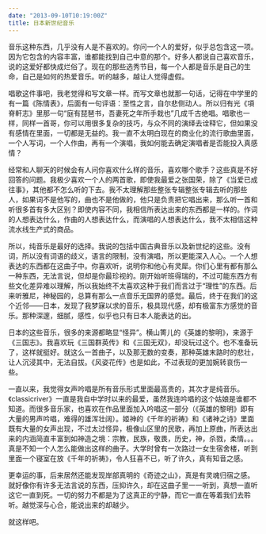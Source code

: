 ```yaml
---
date: "2013-09-10T10:19:00Z"
title: 日本新世纪音乐
---
```



音乐这种东西，几乎没有人是不喜欢的。你问一个人的爱好，似乎总包含这一项。因为它包含的内容丰富，谁都能找到自己中意的那个。好多人都说自己喜欢音乐，说的这爱好都快成烂俗了。现在的那些选秀节目，每一个人都是音乐是自己的生命，自己是如何的热爱音乐。听的越多，越让人觉得虚假。


唱歌这件事吧，我老觉得和写文章一样。而写文章也就那一句话，记得在中学里的有一篇《陈情表》，后面有一句评语：至性之言，自尔悲侧动人。所以归有光《項脊軒志》里那一句“庭有琵琶书，吾妻死之年所手栽也”几成千古绝唱。唱歌也一样，同样一首哥，你可以用很多复杂的技巧，与众不同的演绎去诠释它，但如果没有感情在里面，一切都是无益的。我一直不太明白现在的商业化的流行歌曲里面，一个人写词，一个人作曲，再有一个演唱，我如何能去确定演唱者是否能投入真感情？

经常和人聊天的时候会有人问你喜欢什么样的音乐，喜欢哪个歌手？这些真是不好回答的问题。我极少喜欢一个人的两首歌，即使我最爱之张国荣，除了《当爱已成往事》，其他都不怎么听的下去。我不太理解那些整张专辑整张专辑去听的那些人，如果词不是他写的，曲也不是他做的，他只是负责把它唱出来，那么听一首和听很多首有多大区别？即使内容不同，我相信所表达出来的东西都是一样的。作词的人想表达什么，作曲的人想表达什么，而演唱的人想表达什么，我不太相信这种流水线生产式的商品。

所以，纯音乐是最好的选择。我说的包括中国古典音乐以及新世纪的这些。没有词，所以没有词语的歧义，语言的限制，没有演唱，所以更能深入人心。一个人想表达的东西都在这曲子中。你喜欢听，说明你和他心有灵犀。你们心里有都有那么一种东西，无法言说，但却是你最珍视的。刚开始听班得瑞的，不过可能东西方有些文化差异难以理解，所以我始终不太喜欢这种于我们而言过于“理性”的东西。后来听雅尼，神秘园的，总算有那么一点音乐无国界的感觉。最后，终于在我们的这个近邻——日本，发现了我梦寐以求的音乐，极具现代感，却有极富东方感觉的音乐。那种深邃，细腻，感性，似乎也只有日本人能表达的出。

日本的这些音乐，很多的来源都略显“怪异”。横山箐儿的《英雄的黎明》，来源于《三国志》。我喜欢玩《三国群英传》和《三国无双》，却没玩过这个。也不准备玩了，这样就挺好。就这么一首曲子，以及那无数的变奏，那种英雄末路时的悲壮，让人沉浸其中，无法自拔。《风姿花传》也是如此，不过表现的更加婉转哀伤一些。

一直以来，我觉得女声吟唱是所有音乐形式里面最高贵的，其次才是纯音乐。《classicriver》一直是我自中学时以来的最爱，虽然我连吟唱的这个姑娘是谁都不知道。而很多音乐家，也喜欢在作品里面加入吟唱这一部分（《英雄的黎明》即有大量的男声吟唱，难得的雄浑壮阔）。姬神的《千年的祈祷》和《诸神之诗》里面既有大量的女声出现，不过太过怪异，极像山区里的民歌，再加上原曲，所表达出来的内涵简直丰富到如神造之境：宗教，民族，敬畏，历史，神，杀戮，柔情。。。真是不知一个人怎么能做出这样的曲子。大学时曾有一次路过一女生宿舍楼，听到里面一个寝室在放《千年的祈祷》，令人狂喜不已，听了许久，真有知音之感。

更幸运的事，后来居然还能发现岸部真明的《奇迹之山》，真是有灵魂归宿之感。就好像你有许多无法言说的东西，压抑许久，却在这曲子里一一听到，真想一直听这它一直到死。一切的努力不都是为了这真正的宁静，而它一直在等着我们去聆听。越觉深与心合，能说出来的却越少。

就这样吧。


